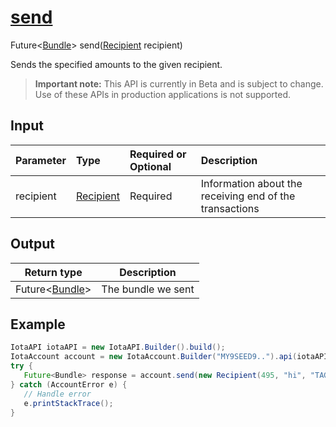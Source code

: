 
# [send](https://github.com/iotaledger/iota-java/blob/master/jota/src/main/java/org/iota/jota/account/Account.java#L57)
 Future<[Bundle](https://github.com/iotaledger/iota-java/blob/master/jota/src/main/java/org/iota/jota/model/Bundle.java)> send([Recipient](https://github.com/iotaledger/iota-java/blob/master/jota/src/main/java/org/iota/jota/types/Recipient.java) recipient)

Sends the specified amounts to the given recipient.
> **Important note:** This API is currently in Beta and is subject to change. Use of these APIs in production applications is not supported.

## Input
| Parameter       | Type | Required or Optional | Description |
|:---------------|:--------|:--------| :--------|
| recipient | [Recipient](https://github.com/iotaledger/iota-java/blob/master/jota/src/main/java/org/iota/jota/types/Recipient.java) | Required | Information about the receiving end of the transactions |
    
## Output
| Return type | Description |
|--|--|
| Future<[Bundle](https://github.com/iotaledger/iota-java/blob/master/jota/src/main/java/org/iota/jota/model/Bundle.java)>  | The bundle we sent |



 ## Example
 
 ```Java
 IotaAPI iotaAPI = new IotaAPI.Builder().build();
IotaAccount account = new IotaAccount.Builder("MY9SEED9..").api(iotaAPI).build()
try { 
    Future<Bundle> response = account.send(new Recipient(495, "hi", "TAG", CKA9KTHQHQLCYLTBZMYGNIMCERRPOHTX9FXWIO9LMWNKJTNHNJUXHNDMLGRYISQBJC9SZQIMWJXJ9EOYL));
} catch (AccountError e) { 
    // Handle error
    e.printStackTrace(); 
}
 ```
